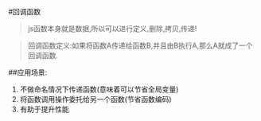 #回调函数
> js函数本身就是数据,所以可以进行定义,删除,拷贝,传递!

> 回调函数定义:如果将函数A传递给函数B,并且由B执行A,那么A就成了一个回调函数.

##应用场景:
   1. 不做命名情况下传递函数(意味着可以节省全局变量)
   1. 将函数调用操作委托给另一个函数(节省函数编码)
   1. 有助于提升性能